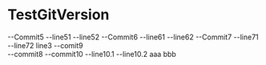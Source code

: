 # TestGitVersion
--Commit5
--line51
--line52
--Commit6
--line61
--line62
--Commit7
--line71
--line72
line3
--comit9  
--commit8
--commit10
--line10.1
--line10.2
aaa
bbb
